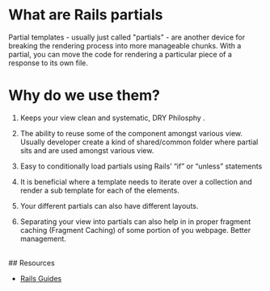 # What are Rails partials
Partial templates - usually just called "partials" - are another device for breaking the rendering process into more manageable chunks. With a partial, you can move the code for rendering a particular piece of a response to its own file.

# Why do we use them?
1. Keeps your view clean and systematic, DRY Philosphy .

2. The ability to reuse some of the component amongst various view. Usually developer create a kind of shared/common folder where partial sits and are used amongst various view.

3. Easy to conditionally load partials using Rails’ “if” or “unless” statements

4. It is beneficial where a template needs to iterate over a collection and render a sub template for each of the elements.

5. Your different partials can also have different layouts.

6. Separating your view into partials can also help in in proper fragment caching (Fragment Caching) of some portion of you webpage. Better management.






<br>
## Resources

- [Rails Guides](https://guides.rubyonrails.org/layouts_and_rendering.html#using-partials)